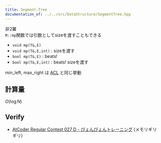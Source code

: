 ```yaml
---
title: Segment-Tree
documentation_of: ../../src/DataStructure/SegmentTree.hpp
---
```

非2冪 <br>
`M::mp`関数では引数としてsizeを渡すこともできる

- `void mp(T&,E)` 
- `void mp(T&,E,int)` : sizeを渡す
- `bool mp(T&,E)` : beats!
- `bool mp(T&,E,int)` : beats! sizeを渡す

min_left, max_right は [ACL](https://github.com/atcoder/ac-library/blob/master/document_ja/segtree.md) と同じ挙動

## 計算量
$O(\log N)$
## Verify


- [AtCoder Regular Contest 027 D - ぴょんぴょんトレーニング](https://atcoder.jp/contests/arc027/tasks/arc027_4) (メモリギリギリ)



